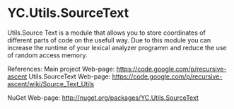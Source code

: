 YC.Utils.SourceText
===================

Utils.Source Text is a module that allows you to store coordinates of different parts of code on the usefull way. 
Due to this module you can increase the runtime of your lexical analyzer programm and reduce the use of random access memory.
	
References:
Main project Web-page: https://code.google.com/p/recursive-ascent
Utils.SourceText Web-page: https://code.google.com/p/recursive-ascent/wiki/Source_Text_Utils

NuGet Web-page:
http://nuget.org/packages/YC.Utils.SourceText

